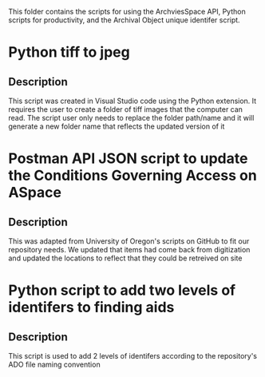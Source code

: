 This folder contains the scripts for using the ArchviesSpace API, Python scripts for productivity, and the Archival Object unique identifer script. 
# Python tiff to jpeg
## Description 
This script was created in Visual Studio code using the Python extension. It requires the user to create a folder of tiff images that the computer can read. The script user only needs to replace the folder path/name and it will generate a new folder name that reflects the updated version of it 
# Postman API JSON script to update the Conditions Governing Access on ASpace
## Description
This was adapted from University of Oregon's scripts on GitHub to fit our repository needs. We updated that items had come back from digitization and updated the locations to reflect that they could be retreived on site
# Python script to add two levels of identifers to finding aids 
## Description
This script is used to add 2 levels of identifers according to the repository's ADO file naming convention
